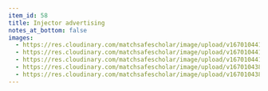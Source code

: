 ```yaml
---
item_id: 58
title: Injector advertising
notes_at_bottom: false
images:
  - https://res.cloudinary.com/matchsafescholar/image/upload/v1670104418/injector4.jpg
  - https://res.cloudinary.com/matchsafescholar/image/upload/v1670104417/injector3.jpg
  - https://res.cloudinary.com/matchsafescholar/image/upload/v1670104411/injector5.jpg
  - https://res.cloudinary.com/matchsafescholar/image/upload/v1670104388/injector1.jpg
  - https://res.cloudinary.com/matchsafescholar/image/upload/v1670104387/injector2.jpg
---
```

